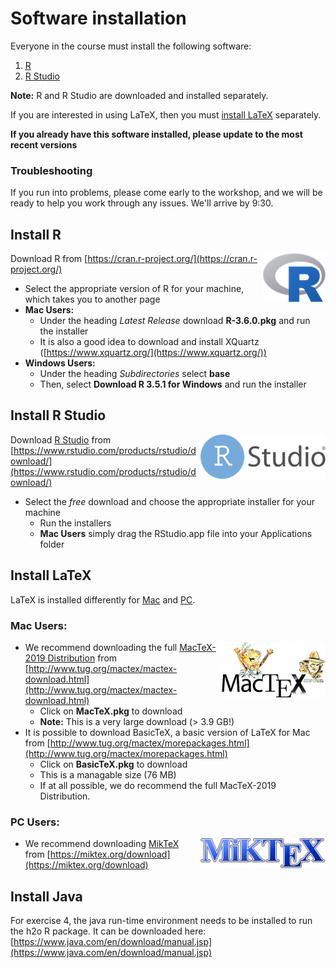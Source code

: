 # Software installation
Everyone in the course must install the following software: 

1. [R](#install-r)
2. [R Studio](#install-r-studio)

**Note:** R and R Studio are downloaded and installed separately. 

If you are interested in using LaTeX, then you must [install LaTeX](#install-latex) separately. 

**If you already have this software installed, please update to the most recent versions**

### Troubleshooting
If you run into problems, please come early to the workshop, and we will be ready to help you work through any issues. We'll arrive by 9:30.  


## Install R
<img src='img/r-logo.png' align=right>

Download R from [https://cran.r-project.org/](https://cran.r-project.org/) 

  - Select the appropriate version of R for your machine, which takes you to another page
  - **Mac Users:** 
    - Under the heading *Latest Release* download **R-3.6.0.pkg** and run the installer
    -  It is also a good idea to download and install XQuartz ([https://www.xquartz.org/](https://www.xquartz.org/))
  - **Windows Users:** 
    - Under the heading *Subdirectories* select **base**
    - Then, select **Download R 3.5.1 for Windows** and run the installer

## Install R Studio

 <img src='img/rstudio-logo.png' align=right>

Download [R Studio](https://www.rstudio.com) from [https://www.rstudio.com/products/rstudio/download/](https://www.rstudio.com/products/rstudio/download/)

  - Select the *free* download and choose the appropriate installer for your machine
    - Run the installers 
    - **Mac Users** simply drag the RStudio.app file into your Applications folder

## Install LaTeX
LaTeX is installed differently for [Mac](#mac-users) and [PC](#pc-users). 

### Mac Users:
  
<img src='img/mactex-logo.png' align=right>

  - We recommend downloading the full [MacTeX-2019 Distribution](http://www.tug.org/mactex/) from [http://www.tug.org/mactex/mactex-download.html](http://www.tug.org/mactex/mactex-download.html)
    - Click on **MacTeX.pkg** to download
    - **Note:** This is a very large download (> 3.9 GB!)
  - It is possible to download BasicTeX, a basic version of LaTeX for Mac from [http://www.tug.org/mactex/morepackages.html](http://www.tug.org/mactex/morepackages.html)
    - Click on **BasicTeX.pkg** to download
    - This is a managable size (76 MB)
    - If at all possible, we do recommend the full MacTeX-2019 Distribution.
  
### PC Users:

<img src='img/miktex-logo.png' align=right>
  
  - We recommend downloading [MikTeX](https://miktex.org) from [https://miktex.org/download](https://miktex.org/download)
  
 ## Install Java
 
 For exercise 4, the java run-time environment needs to be installed to run the h2o R package. It can be downloaded here: [https://www.java.com/en/download/manual.jsp](https://www.java.com/en/download/manual.jsp)